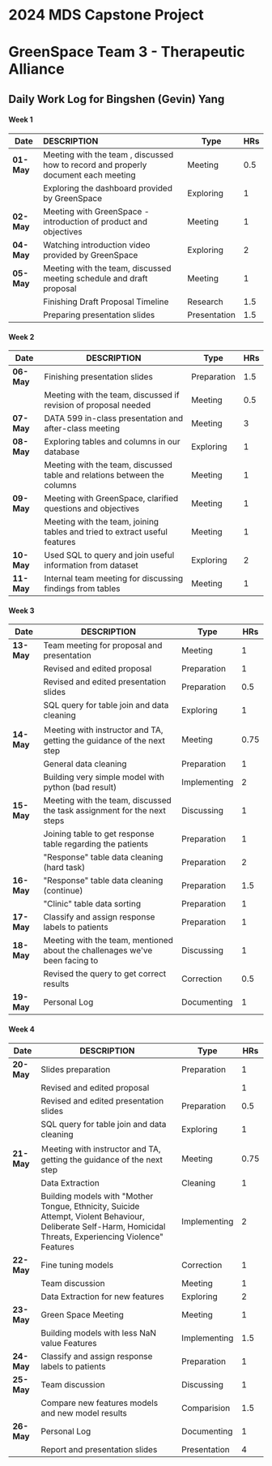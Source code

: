 # 2024 MDS Capstone Project 

# GreenSpace Team 3 - Therapeutic Alliance

## Daily Work Log for Bingshen (Gevin) Yang


#### Week 1 

| Date       | DESCRIPTION                                                  | Type         | HRs  |
| ---------- | :----------------------------------------------------------- | ------------ | ---- |
| **01-May** | Meeting with the team , discussed how to record and properly document each meeting | Meeting      | 0.5  |
|            | Exploring the dashboard provided by GreenSpace               | Exploring    | 1    |
| **02-May** | Meeting with GreenSpace - introduction of product and objectives | Meeting      | 1    |
| **04-May** | Watching introduction video provided by GreenSpace           | Exploring    | 2    |
| **05-May** | Meeting with the team, discussed meeting schedule and draft proposal | Meeting      | 1    |
|            | Finishing Draft Proposal Timeline                            | Research     | 1.5  |
|            | Preparing presentation slides                                | Presentation | 1.5  |


#### Week 2

| Date       | DESCRIPTION                                                  | Type        | HRs  |
| ---------- | ------------------------------------------------------------ | ----------- | ---- |
| **06-May** | Finishing presentation slides                                | Preparation | 1.5  |
|            | Meeting with the team, discussed if revision of proposal needed | Meeting     | 0.5  |
| **07-May** | DATA 599 in-class presentation and after-class meeting       | Meeting     | 3    |
| **08-May** | Exploring tables and columns in our database                 | Exploring   | 1    |
|            | Meeting with the team, discussed table and relations between the columns | Meeting     | 1    |
| **09-May** | Meeting with GreenSpace, clarified questions and objectives  | Meeting     | 1    |
|            | Meeting with the team, joining tables and tried to extract useful features | Meeting     | 1    |
| **10-May** | Used SQL to query and join useful information from dataset   | Exploring   | 2    |
| **11-May** | Internal team meeting for discussing findings from tables    | Meeting     | 1    |


#### Week 3

| Date       | DESCRIPTION                                                  | Type         | HRs  |
| ---------- | ------------------------------------------------------------ | ------------ | ---- |
| **13-May** | Team meeting for proposal and presentation                   | Meeting      | 1    |
|            | Revised and edited proposal                                  | Preparation  | 1    |
|            | Revised and edited presentation slides                       | Preparation  | 0.5  |
|            | SQL query for table join and data cleaning                   | Exploring    | 1    |
| **14-May** | Ｍeeting with instructor and TA, getting the guidance of the next step | Meeting      | 0.75 |
|            | General data cleaning                                        | Preparation  | 1    |
|            | Building very simple model with python (bad result)          | Implementing | 2    |
| **15-May** | Meeting with the team, discussed the task assignment for the next steps | Discussing   | 1    |
|            | Joining table to get response table regarding the patients   | Preparation  | 1    |
|            | "Response" table data cleaning (hard task)                   | Preparation  | 2    |
| **16-May** | "Response" table data cleaning (continue)                    | Preparation  | 1.5  |
|            | "Clinic" table data sorting                                  | Preparation  | 1    |
| **17-May** | Classify and assign response labels to patients              | Preparation  | 1    |
| **18-May** | Meeting with the team, mentioned about the challenages we've been facing to | Discussing   | 1    |
|            | Revised the query to get correct results                     | Correction   | 0.5  |
| **19-May** | Personal Log                                                 | Documenting  | 1    |



#### Week 4

| Date       | DESCRIPTION                                                  | Type         | HRs  |
| ---------- | ------------------------------------------------------------ | ------------ | ---- |
| **20-May** | Slides preparation                                           | Preparation  | 1    |
|            | Revised and edited proposal                                  |              | 1    |
|            | Revised and edited presentation slides                       | Preparation  | 0.5  |
|            | SQL query for table join and data cleaning                   | Exploring    | 1    |
| **21-May** | Ｍeeting with instructor and TA, getting the guidance of the next step | Meeting      | 0.75 |
|            | Data Extraction                                              | Cleaning     | 1    |
|            | Building models with "Mother Tongue, Ethnicity, Suicide Attempt, Violent Behaviour, Deliberate Self-Harm, Homicidal Threats, Experiencing Violence" Features | Implementing | 2    |
| **22-May** | Fine tuning models                                           | Correction   | 1    |
|            | Team discussion                                              | Meeting      | 1    |
|            | Data Extraction for new features                             | Exploring    | 2    |
| **23-May** | Green Space Meeting                                          | Meeting      | 1    |
|            | Building models with less NaN value Features                 | Implementing | 1.5  |
| **24-May** | Classify and assign response labels to patients              | Preparation  | 1    |
| **25-May** | Team discussion                                              | Discussing   | 1    |
|            | Compare new features models and new model results            | Comparision  | 1.5  |
| **26-May** | Personal Log                                                 | Documenting  | 1    |
|            | Report and presentation slides                               | Presentation | 4    |